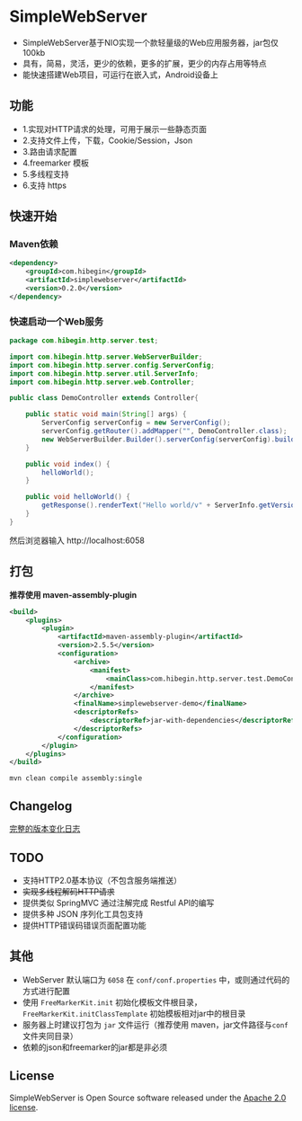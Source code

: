 ﻿# SimpleWebServer

- SimpleWebServer基于NIO实现一个款轻量级的Web应用服务器，jar包仅100kb
- 具有，简易，灵活，更少的依赖，更多的扩展，更少的内存占用等特点
- 能快速搭建Web项目，可运行在嵌入式，Android设备上

## 功能

- 1.实现对HTTP请求的处理，可用于展示一些静态页面
- 2.支持文件上传，下载，Cookie/Session，Json
- 3.路由请求配置
- 4.freemarker 模板
- 5.多线程支持
- 6.支持 https

## 快速开始

### Maven依赖

```xml
<dependency>
    <groupId>com.hibegin</groupId>
    <artifactId>simplewebserver</artifactId>
    <version>0.2.0</version>
</dependency>
```

### 快速启动一个Web服务
```java
package com.hibegin.http.server.test;

import com.hibegin.http.server.WebServerBuilder;
import com.hibegin.http.server.config.ServerConfig;
import com.hibegin.http.server.util.ServerInfo;
import com.hibegin.http.server.web.Controller;

public class DemoController extends Controller{

    public static void main(String[] args) {
        ServerConfig serverConfig = new ServerConfig();
        serverConfig.getRouter().addMapper("", DemoController.class);
        new WebServerBuilder.Builder().serverConfig(serverConfig).build().startWithThread();
    }

    public void index() {
        helloWorld();
    }

    public void helloWorld() {
        getResponse().renderText("Hello world/v" + ServerInfo.getVersion());
    }
}
```
然后浏览器输入 http://localhost:6058


## 打包

**推荐使用 maven-assembly-plugin**

```xml
<build>
    <plugins>
        <plugin>
            <artifactId>maven-assembly-plugin</artifactId>
            <version>2.5.5</version>
            <configuration>
                <archive>
                    <manifest>
                        <mainClass>com.hibegin.http.server.test.DemoController</mainClass>
                    </manifest>
                </archive>
                <finalName>simplewebserver-demo</finalName>
                <descriptorRefs>
                    <descriptorRef>jar-with-dependencies</descriptorRef>
                </descriptorRefs>
            </configuration>
        </plugin>
    </plugins>
</build>
```

`mvn clean compile assembly:single`

## Changelog

[完整的版本变化日志](CHANGELOG.md)

## TODO

- 支持HTTP2.0基本协议（不包含服务端推送）
- ~~实现多线程解码HTTP请求~~
- 提供类似 SpringMVC 通过注解完成 Restful API的编写
- 提供多种 JSON 序列化工具包支持
- 提供HTTP错误码错误页面配置功能

## 其他

* WebServer 默认端口为 `6058` 在 `conf/conf.properties` 中，或则通过代码的方式进行配置
* 使用 `FreeMarkerKit.init` 初始化模板文件根目录，`FreeMarkerKit.initClassTemplate` 初始模板相对jar中的根目录
* 服务器上时建议打包为 `jar` 文件运行（推荐使用 maven，jar文件路径与`conf` 文件夹同目录）
* 依赖的json和freemarker的jar都是非必须

## License

SimpleWebServer is Open Source software released under the [Apache 2.0 license](http://www.apache.org/licenses/LICENSE-2.0.html).
